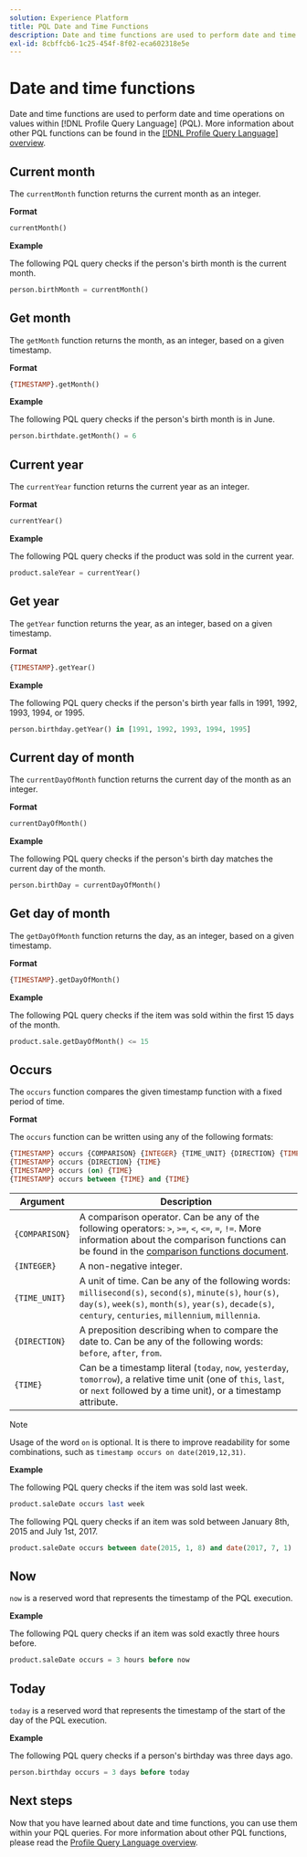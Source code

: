 ```yaml
---
solution: Experience Platform
title: PQL Date and Time Functions
description: Date and time functions are used to perform date and time operations on values within Profile Query Language (PQL).
exl-id: 8cbffcb6-1c25-454f-8f02-eca602318e5e
---
```

# Date and time functions

Date and time functions are used to perform date and time operations on values within [!DNL Profile Query Language] (PQL). More information about other PQL functions can be found in the [[!DNL Profile Query Language] overview](./overview.md).

## Current month

The `currentMonth` function returns the current month as an integer. 

**Format**

```sql
currentMonth()
```

**Example**

The following PQL query checks if the person's birth month is the current month.

```sql
person.birthMonth = currentMonth()
```

## Get month

The `getMonth` function returns the month, as an integer, based on a given timestamp.

**Format**

```sql
{TIMESTAMP}.getMonth()
```

**Example**

The following PQL query checks if the person's birth month is in June.

```sql
person.birthdate.getMonth() = 6
```

## Current year

The `currentYear` function returns the current year as an integer.

**Format**

```sql
currentYear()
```

**Example**

The following PQL query checks if the product was sold in the current year.

```sql
product.saleYear = currentYear()
```

## Get year

The `getYear` function returns the year, as an integer, based on a given timestamp.

**Format**

```sql
{TIMESTAMP}.getYear()
```

**Example**

The following PQL query checks if the person's birth year falls in 1991, 1992, 1993, 1994, or 1995.

```sql
person.birthday.getYear() in [1991, 1992, 1993, 1994, 1995]
```

## Current day of month

The `currentDayOfMonth` function returns the current day of the month as an integer.

**Format**

```sql
currentDayOfMonth()
```

**Example**

The following PQL query checks if the person's birth day matches the current day of the month.

```sql
person.birthDay = currentDayOfMonth()
```

## Get day of month

The `getDayOfMonth` function returns the day, as an integer, based on a given timestamp.

**Format**

```sql
{TIMESTAMP}.getDayOfMonth()
```

**Example**

The following PQL query checks if the item was sold within the first 15 days of the month.

```sql
product.sale.getDayOfMonth() <= 15
```

## Occurs

The `occurs` function compares the given timestamp function with a fixed period of time.

**Format**

The `occurs` function can be written using any of the following formats:

```sql
{TIMESTAMP} occurs {COMPARISON} {INTEGER} {TIME_UNIT} {DIRECTION} {TIME}
{TIMESTAMP} occurs {DIRECTION} {TIME}
{TIMESTAMP} occurs (on) {TIME}
{TIMESTAMP} occurs between {TIME} and {TIME}
``` 

| Argument | Description |
| --------- | ----------- |
| `{COMPARISON}` | A comparison operator. Can be any of the following operators: `>`, `>=`, `<`, `<=`, `=`, `!=`. More information about the comparison functions can be found in the [comparison functions document](./comparison-functions.md). |
| `{INTEGER}` | A non-negative integer. |
| `{TIME_UNIT}` | A unit of time. Can be any of the following words: `millisecond(s)`, `second(s)`, `minute(s)`, `hour(s)`, `day(s)`, `week(s)`, `month(s)`, `year(s)`, `decade(s)`, `century`, `centuries`, `millennium`, `millennia`. |
| `{DIRECTION}` | A preposition describing when to compare the date to. Can be any of the following words: `before`, `after`, `from`. |
| `{TIME}` | Can be a timestamp literal (`today`, `now`, `yesterday`, `tomorrow`), a relative time unit (one of `this`, `last`, or `next` followed by a time unit), or a timestamp attribute. |

>[!NOTE]
>
>Usage of the word `on` is optional. It is there to improve readability for some combinations, such as `timestamp occurs on date(2019,12,31)`.

**Example**

The following PQL query checks if the item was sold last week.

```sql
product.saleDate occurs last week
```

The following PQL query checks if an item was sold between January 8th, 2015 and July 1st, 2017.

```sql
product.saleDate occurs between date(2015, 1, 8) and date(2017, 7, 1)
```

## Now

`now` is a reserved word that represents the timestamp of the PQL execution.

**Example**

The following PQL query checks if an item was sold exactly three hours before.

```sql
product.saleDate occurs = 3 hours before now
```

## Today

`today` is a reserved word that represents the timestamp of the start of the day of the PQL execution.

**Example**

The following PQL query checks if a person's birthday was three days ago.

```sql
person.birthday occurs = 3 days before today
```

## Next steps

Now that you have learned about date and time functions, you can use them within your PQL queries. For more information about other PQL functions, please read the [Profile Query Language overview](./overview.md).
